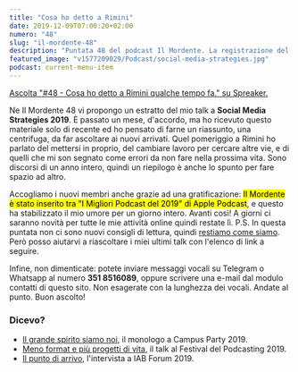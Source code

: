 ```yaml
---
title: "Cosa ho detto a Rimini"
date: 2019-12-09T07:00:20+02:00
numero: "48"
slug: "il-mordente-48"
description: "Puntata 48 del podcast Il Mordente. La registrazione del mio talk al Social Media Strategies 2019 di Rimini. Autore: Riccardo Palombo"
featured_image: "v1577209029/Podcast/social-media-strategies.jpg"
podcast: current-menu-item
---
```


<a class="spreaker-player" href="https://www.spreaker.com/episode/20549540" data-resource="episode_id=20549540" data-width="100%" data-height="200px" data-theme="light" data-playlist="false" data-playlist-continuous="false" data-autoplay="false" data-live-autoplay="false" data-chapters-image="true" data-episode-image-position="right" data-hide-logo="false" data-hide-likes="false" data-hide-comments="false" data-hide-sharing="false" data-hide-download="true">Ascolta "#48 - Cosa ho detto a Rimini qualche tempo fa." su Spreaker.</a>

Ne Il Mordente 48 vi propongo un estratto del mio talk a <strong>Social Media Strategies 2019</strong>. È passato un mese, d'accordo, ma ho ricevuto questo materiale solo di recente ed ho pensato di farne un riassunto, una centrifuga, da far ascoltare ai nuovi arrivati. Quel pomeriggio a Rimini ho parlato del mettersi in proprio, del cambiare lavoro per cercare altre vie, e di quelli che mi son segnato come errori da non fare nella prossima vita. Sono discorsi di un anno intero, quindi un riepilogo è anche lo spunto per fare spazio ad altro.

Accogliamo i nuovi membri anche grazie ad una gratificazione: <mark>Il Mordente è stato inserito tra "I Migliori Podcast del 2019" di Apple Podcast</mark>, e questo ha stabilizzato il mio umore per un giorno intero. Avanti così! A giorni ci saranno novità per tutte le mie attività online quindi restate lì. P.S. In questa puntata non ci sono nuovi consigli di lettura, quindi [restiamo come siamo](/libri "Vai alla sezione libri"). Però posso aiutarvi a riascoltare i miei ultimi talk con l'elenco di link a seguire.

Infine, non dimenticate: potete inviare messaggi vocali su Telegram o Whatsapp al numero <strong>351 8516089</strong>, oppure scrivere una e-mail dal modulo contatti di questo sito. Non esagerate con la lunghezza dei vocali. Andate al punto. Buon ascolto!

### Dicevo?

<ul>
<li><a href="https://open.spotify.com/episode/0bL1cnJZWCbkZA5Q4ugmC5" target="_blank" rel="nofollow noopener" title="Ascolta: Il grande spirito siamo noi">Il grande spirito siamo noi</a>, il monologo a Campus Party 2019.</li>
<li><a href="/podcast/il-mordente-42/" target="_blank" title="Ascolta: Meno format e più progetti di vita">Meno format e più progetti di vita</a>, il talk al Festival del Podcasting 2019.</li>
<li><a href="https://omny.fm/shows/iab-podcast/il-punto-di-arrivo-riccardo-palombo-blogger" target="_blank" rel="nofollow noopener" title="Ascolta: Il punto di arrivo">Il punto di arrivo</a>, l'intervista a IAB Forum 2019.</li>
</ul>